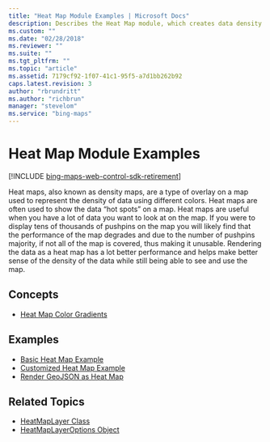 ```yaml
---
title: "Heat Map Module Examples | Microsoft Docs"
description: Describes the Heat Map module, which creates data density overlays for maps, and provides links to additional information, examples, and related topics.
ms.custom: ""
ms.date: "02/28/2018"
ms.reviewer: ""
ms.suite: ""
ms.tgt_pltfrm: ""
ms.topic: "article"
ms.assetid: 7179cf92-1f07-41c1-95f5-a7d1bb262b92
caps.latest.revision: 3
author: "rbrundritt"
ms.author: "richbrun"
manager: "stevelom"
ms.service: "bing-maps"
---
```


# Heat Map Module Examples

[!INCLUDE [bing-maps-web-control-sdk-retirement](../../../includes/bing-maps-web-control-sdk-retirement.md)]

Heat maps, also known as density maps, are a type of overlay on a map used to represent the density of data using different colors. Heat maps are often used to show the data “hot spots” on a map. Heat maps are useful when you have a lot of data you want to look at on the map. If you were to display tens of thousands of pushpins on the map you will likely find that the performance of the map degrades and due to the number of pushpins majority, if not all of the map is covered, thus making it unusable. Rendering the data as a heat map has a lot better performance and helps make better sense of the density of the data while still being able to see and use the map.

## Concepts
  * [Heat Map Color Gradients](heat-map-color-gradients.md)
  
## Examples
  * [Basic Heat Map Example](basic-heat-map-example.md)
  * [Customized Heat Map Example](customized-heat-map-example.md)
  * [Render GeoJSON as Heat Map](render-geojson-as-heat-map.md)
  
## Related Topics
  * [HeatMapLayer Class](../../modules/heat-map-module/heatmaplayer-class.md)
  * [HeatMapLayerOptions Object](../../modules/heat-map-module/heatmaplayeroptions-object.md)
